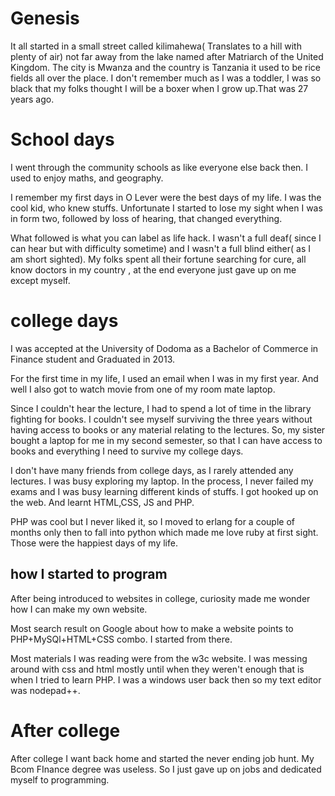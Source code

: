 # Genesis
It all started in a small street called kilimahewa( Translates to a hill with
plenty of air) not far away from the lake named after Matriarch of the United
Kingdom. The city is Mwanza and the country is Tanzania it used to be rice fields
all over the place. I don't remember
much as I was a toddler, I was so black that my folks thought I will be a boxer
when I grow up.That was  27 years ago.

# School days
I went through the community schools as like everyone else back then. I used to
enjoy maths, and geography.

I remember my first days in O Lever were the best days of my life. I was the
cool kid, who knew stuffs. Unfortunate I started to lose my sight when I was in
form two, followed by loss of hearing, that changed everything.

What followed is what you can label as life hack. I wasn't a full deaf( since I
can hear but with difficulty sometime) and I wasn't a full blind either( as I am
short sighted). My folks spent all their fortune searching for cure, all know
doctors in my country , at the end everyone just gave up on me except myself.

# college days

I was accepted at the University of Dodoma as a Bachelor of Commerce in Finance
student and Graduated in 2013. 

For the first time in my life, I used an email when I was in my first year. And
well I also got to watch movie from one of my room mate laptop.

Since I couldn't hear the lecture, I had to spend a lot of time in the library
fighting for books. I couldn't see myself surviving the three years without
having access  to books or any material relating to the lectures. So, my sister
bought a laptop for me in my second semester, so that I can have access to books
and everything I need to survive my college days.

I don't have many friends from college days, as I rarely attended any lectures. I
was busy exploring my laptop. In the process, I never failed my exams and I was
busy learning different kinds of stuffs. I got hooked up on the web. And learnt
HTML,CSS, JS and PHP.

PHP was cool but I never liked it, so I moved to erlang for a couple of months
only then to fall into python which made me love ruby at first sight. Those were
the happiest days of my life.

## how I started to program
After being introduced to websites in college, curiosity made me wonder how I
can make my own website.

Most search result on Google  about how to make a website points to
PHP+MySQl+HTML+CSS combo. I started from there.

Most materials I was reading were from the w3c website. I was  messing around
with css and html mostly until when they weren't enough that is when I tried to
learn PHP. I was a windows user back then so my text editor was nodepad++.


# After college
After college I want back home and started the never ending job hunt. My Bcom
FInance degree  was useless. So I just gave up on jobs and dedicated myself to
programming.

